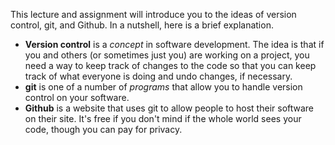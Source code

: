 This lecture and assignment will introduce you to the ideas of version control, git, and Github. 
In a nutshell, here is a brief explanation. 

* **Version control** is a *concept* in software development. The idea is that if you and others (or sometimes just you) are working on a project, you need a way to keep track of changes to the code so that you can keep track of what everyone is doing and undo changes, if necessary. 
* **git** is one of a number of *programs* that allow you to handle version control on your software. 
* **Github** is a website that uses git to allow people to host their software on their site. It's free if you don't mind if the whole world sees your code, though you can pay for privacy. 


